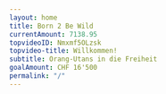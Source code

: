 ```yaml
---
layout: home
title: Born 2 Be Wild
currentAmount: 7138.95
topvideoID: Nmxmf5OLzsk
topvideo-title: Willkommen!
subtitle: Orang-Utans in die Freiheit
goalAmount: CHF 16'500
permalink: "/"
---
```

